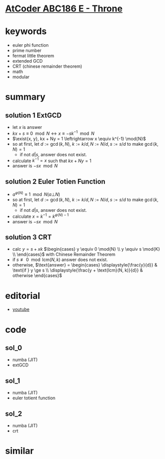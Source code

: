 # [AtCoder ABC186 E - Throne](https://atcoder.jp/contests/abc186/tasks/abc186_e)


# keywords 
- euler phi function
- prime number 
- fermat little theorem
- extended GCD 
- CRT (chinese remainder theorem)
- math 
- modular 


# summary 
## solution 1 ExtGCD
- let $x$ is answer
- $kx + s \equiv 0 \mod{N} \leftrightarrow x \equiv -sk^{-1} \mod{N}$
- $\exist{x, y}, kx + Ny = 1 \leftrightarrow x \equiv k^{-1} \mod{N}$
- so at first, let $d := \gcd(k, N)$, $k := k/d, N := N/d, s := s/d$ to make $\gcd(k, N) = 1$
  - if not $d|s$, answer does not exist.
- calculate $k^{-1} = x$ such that $kx + Ny = 1$
- answer is $-sx \mod{N}$


## solution 2 Euler Totien Function
- $a^{\varphi(N)} \equiv 1 \mod{N} (a \bot N)$
- so at first, let $d := \gcd(k, N)$, $k := k/d, N := N/d, s := s/d$ to make $\gcd(k, N) = 1$
  - if not $d|s$, answer does not exist.
- calculate $x = k^{-1} = k^{\varphi(N) - 1}$
- answer is $-sx \mod{N}$


## solution 3 CRT
- calc $y = s + xk$
  $\begin{cases}
  y \equiv 0 \mod{N} \\
  y \equiv s \mod{K} \\
  \end{cases}$
  with Chinese Remainder Theorem
- if $s \not\equiv 0 \mod{\text{lcm}(N, k)}$ answer does not exist.
- otherwise, 
  $\text{answer} = 
  \begin{cases} 
  \displaystyle{\frac{y}{d}} & \text{if } y \ge s \\
  \displaystyle{\frac{y + \text{lcm}(N, k)}{d}} & otherwise
  \end{cases}$



# editorial
- [youtube](https://www.youtube.com/watch?v=hY2FicqnAcc)



# code 
## sol_0
- numba (JIT)
- extGCD


## sol_1
- numba (JIT)
- euler totient function


## sol_2
- numba (JIT)
- crt


# similar 

